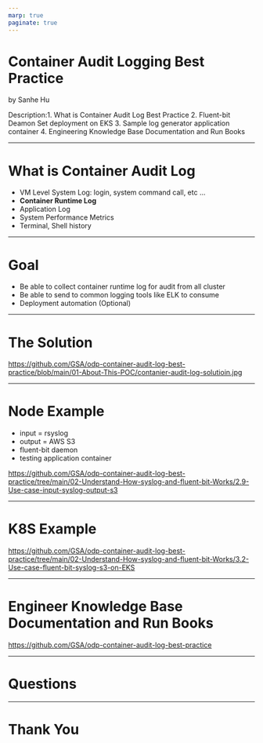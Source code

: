 ```yaml
---
marp: true
paginate: true
---
```

<!-- theme: gaia -->
<!-- _class: lead -->

# Container Audit Logging Best Practice



by Sanhe Hu

Description:1. What is Container Audit Log Best Practice
2. Fluent-bit Deamon Set deployment on EKS
3. Sample log generator application container
4. Engineering Knowledge Base Documentation and Run Books


---

<!-- _class: head -->

# What is Container Audit Log

- VM Level System Log: login, system command call, etc ...
- **Container Runtime Log**
- Application Log
- System Performance Metrics
- Terminal, Shell history

---

# Goal

- Be able to collect container runtime log for audit from all cluster
- Be able to send to common logging tools like ELK to consume
- Deployment automation (Optional)

---

# The Solution

https://github.com/GSA/odp-container-audit-log-best-practice/blob/main/01-About-This-POC/contanier-audit-log-solutioin.jpg

---

# Node Example

- input = rsyslog
- output = AWS S3
- fluent-bit daemon
- testing application container

https://github.com/GSA/odp-container-audit-log-best-practice/tree/main/02-Understand-How-syslog-and-fluent-bit-Works/2.9-Use-case-input-syslog-output-s3

---

# K8S Example

https://github.com/GSA/odp-container-audit-log-best-practice/tree/main/02-Understand-How-syslog-and-fluent-bit-Works/3.2-Use-case-fluent-bit-syslog-s3-on-EKS

---

# Engineer Knowledge Base Documentation and Run Books

https://github.com/GSA/odp-container-audit-log-best-practice

---

# Questions

---

# Thank You
